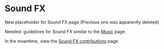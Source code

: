 Sound FX
========

New placeholder for Sound FX page
(Previous one was apparently deleted)

Needed: guidelines for Sound FX similar to the [Music](Music) page.

In the meantime, view the [Sound FX contributions](Sound_FX_contributions) page.
